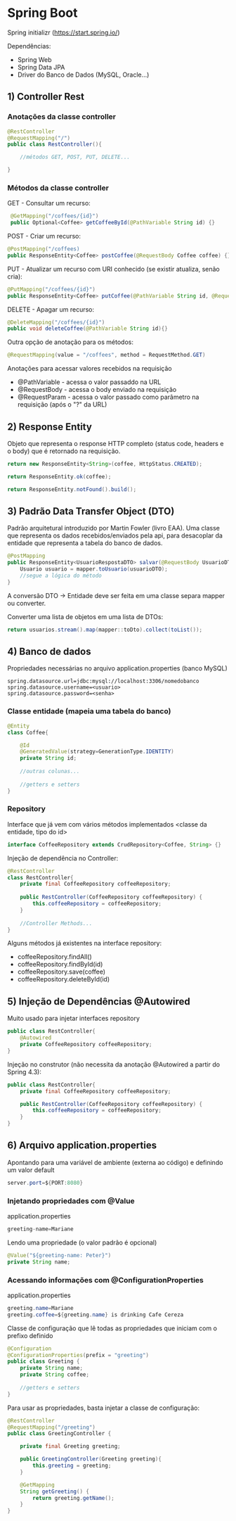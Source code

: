 # Spring Boot

Spring initializr (https://start.spring.io/)

Dependências: 
- Spring Web
- Spring Data JPA
- Driver do Banco de Dados (MySQL, Oracle...)


## 1) Controller Rest

### Anotações da classe controller

```java
@RestController
@RequestMapping("/")
public class RestController(){

    //métodos GET, POST, PUT, DELETE...

}
```
### Métodos da classe controller

GET - Consultar um recurso:
```java
 @GetMapping("/coffees/{id}") 
 public Optional<Coffee> getCoffeeById(@PathVariable String id) {} 
```

POST - Criar um recurso:
```java
@PostMapping("/coffees)
public ResponseEntity<Coffee> postCoffee(@RequestBody Coffee coffee) {}
```

PUT - Atualizar um recurso com URI conhecido (se existir atualiza, senão cria):
```java
@PutMapping("/coffees/{id}")
public ResponseEntity<Coffee> putCoffee(@PathVariable String id, @RequestBody Coffee coffee) {}
```

DELETE - Apagar um recurso:
```java
@DeleteMapping("/coffees/{id}")
public void deleteCoffee(@PathVariable String id){}
```

Outra opção de anotação para os métodos:
```java
@RequestMapping(value = "/coffees", method = RequestMethod.GET)
```

Anotações para acessar valores recebidos na requisição
- @PathVariable - acessa o valor passaddo na URL
- @RequestBody - acessa o body enviado na requisição
- @RequestParam - acessa o valor passado como parâmetro na requisição (após o "?" da URL)


## 2) Response Entity
Objeto que representa o response HTTP completo (status code, headers e o body) que é retornado na requisição.

```java
return new ResponseEntity<String>(coffee, HttpStatus.CREATED);
```

```java
return ResponseEntity.ok(coffee);
```

```java
return ResponseEntity.notFound().build();
```


## 3) Padrão Data Transfer Object (DTO)
Padrão arquitetural introduzido por Martin Fowler (livro EAA). Uma classe que representa os dados recebidos/enviados pela api, para desacoplar da entidade que representa a tabela do banco de dados.

```java
@PostMapping
public ResponseEntity<UsuarioRespostaDTO> salvar(@RequestBody UsuarioDTO usuarioDTO){
	Usuario usuario = mapper.toUsuario(usuarioDTO);
	//segue a lógica do método
}
```

A conversão DTO -> Entidade deve ser feita em uma classe separa mapper ou converter.

Converter uma lista de objetos em uma lista de DTOs:
```java
return usuarios.stream().map(mapper::toDto).collect(toList());
``` 


## 4) Banco de dados

Propriedades necessárias no arquivo application.properties (banco MySQL)
```
spring.datasource.url=jdbc:mysql://localhost:3306/nomedobanco
spring.datasource.username=<usuario>
spring.datasource.password=<senha>
```


### Classe entidade (mapeia uma tabela do banco)

```java
@Entity
class Coffee{

	@Id
	@GeneratedValue(strategy=GenerationType.IDENTITY)
	private String id;
	
	//outras colunas...
	
	//getters e setters
}
```



### Repository
Interface que já vem com vários métodos implementados
<classe da entidade, tipo do id>
```java
interface CoffeeRepository extends CrudRepository<Coffee, String> {}
```

Injeção de dependência no Controller:
```java
@RestController
class RestController{
	private final CoffeeRepository coffeeRepository;
	
	public RestController(CoffeeRepository coffeeRepository) {
		this.coffeeRepository = coffeeRepository;
	}
	
	//Controller Methods...
}
```

Alguns métodos já existentes na interface repository:
- coffeeRepository.findAll()
- coffeeRepository.findById(id)
- coffeeRepository.save(coffee)
- coffeeRepository.deleteById(id)


## 5) Injeção de Dependências @Autowired
Muito usado para injetar interfaces repository

```java
public class RestController{
	@Autowired
	private CoffeeRepository coffeeRepository;
}
```

Injeção no construtor (não necessita da anotação @Autowired a partir do Spring 4.3):
```java
public class RestController{
	private final CoffeeRepository coffeeRepository;

	public RestController(CoffeeRepository coffeeRepository) {
		this.coffeeRepository = coffeeRepository;
	}
}
```

## 6) Arquivo application.properties

Apontando para uma variável de ambiente (externa ao código) e definindo um valor default
```java
server.port=${PORT:8080}
```

### Injetando propriedades com @Value

application.properties
```java
greeting-name=Mariane
```

Lendo uma propriedade (o valor padrão é opcional)
```java
@Value("${greeting-name: Peter}")
private String name;
```

### Acessando informações com @ConfigurationProperties

application.properties
```java
greeting.name=Mariane
greeting.coffee=${greeting.name} is drinking Cafe Cereza
```

Classe de configuração que lê todas as propriedades que iniciam com o prefixo definido
```java
@Configuration
@ConfigurationProperties(prefix = "greeting")
public class Greeting {
	private String name;
	private String coffee;
	
	//getters e setters
}
```

Para usar as propriedades, basta injetar a classe de configuração:
```java
@RestController
@RequestMapping("/greeting")
public class GreetingController {

	private final Greeting greeting;

	public GreetingController(Greeting greeting){
		this.greeting = greeting;
	}

	@GetMapping
	String getGreeting() {
		return greeting.getName();
	}
}
```

